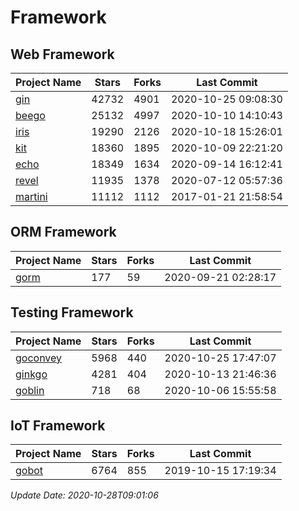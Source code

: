 # Framework

## Web Framework
| Project Name | Stars | Forks | Last Commit |
| ------------ | ----- | ----- | ----------- |
| [gin](https://github.com/gin-gonic/gin) | 42732 | 4901 | 2020-10-25 09:08:30 |
| [beego](https://github.com/astaxie/beego) | 25132 | 4997 | 2020-10-10 14:10:43 |
| [iris](https://github.com/kataras/iris) | 19290 | 2126 | 2020-10-18 15:26:01 |
| [kit](https://github.com/go-kit/kit) | 18360 | 1895 | 2020-10-09 22:21:20 |
| [echo](https://github.com/labstack/echo) | 18349 | 1634 | 2020-09-14 16:12:41 |
| [revel](https://github.com/revel/revel) | 11935 | 1378 | 2020-07-12 05:57:36 |
| [martini](https://github.com/go-martini/martini) | 11112 | 1112 | 2017-01-21 21:58:54 |

## ORM Framework
| Project Name | Stars | Forks | Last Commit |
| ------------ | ----- | ----- | ----------- |
| [gorm](https://github.com/jinzhu/gorm) | 177 | 59 | 2020-09-21 02:28:17 |

## Testing Framework
| Project Name | Stars | Forks | Last Commit |
| ------------ | ----- | ----- | ----------- |
| [goconvey](https://github.com/smartystreets/goconvey) | 5968 | 440 | 2020-10-25 17:47:07 |
| [ginkgo](https://github.com/onsi/ginkgo) | 4281 | 404 | 2020-10-13 21:46:36 |
| [goblin](https://github.com/franela/goblin) | 718 | 68 | 2020-10-06 15:55:58 |

## IoT Framework
| Project Name | Stars | Forks | Last Commit |
| ------------ | ----- | ----- | ----------- |
| [gobot](https://github.com/hybridgroup/gobot) | 6764 | 855 | 2019-10-15 17:19:34 |

*Update Date: 2020-10-28T09:01:06*